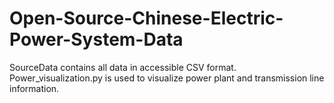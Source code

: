 # Open-Source-Chinese-Electric-Power-System-Data
SourceData contains all data in accessible CSV format.
Power_visualization.py is used to visualize power plant and transmission line information.